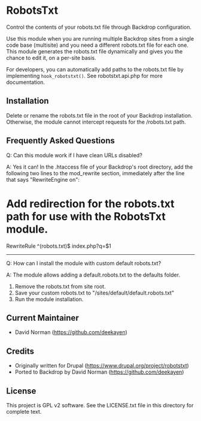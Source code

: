 RobotsTxt
=========

Control the contents of your robots.txt file through Backdrop configuration.

Use this module when you are running multiple Backdrop sites from a single code base (multisite) and you need a different robots.txt file for each one. This module generates the robots.txt file dynamically and gives you the chance to edit it, on a per-site basis.

For developers, you can automatically add paths to the robots.txt file by implementing `hook_robotstxt()`. See robotstxt.api.php for more documentation.


Installation
------------

Delete or rename the robots.txt file in the root of your Backdrop installation. Otherwise, the module cannot intercept requests for the /robots.txt path.

Frequently Asked Questions
--------------------------

Q: Can this module work if I have clean URLs disabled?

A: Yes it can! In the .htaccess file of your Backdrop's root directory, add the
   following two lines to the mod_rewrite section, immediately after the line
   that says "RewriteEngine on":

   # Add redirection for the robots.txt path for use with the RobotsTxt module.
   RewriteRule ^(robots.txt)$ index.php?q=$1

---

Q: How can I install the module with custom default robots.txt?

A: The module allows adding a default.robots.txt to the defaults folder.

   1. Remove the robots.txt from site root.
   2. Save your custom robots.txt to "/sites/default/default.robots.txt"
   3. Run the module installation.

Current Maintainer
------------------

- David Norman (https://github.com/deekayen)

Credits
-------

- Originally written for Drupal (https://www.drupal.org/project/robotstxt)
- Ported to Backdrop by David Norman (https://github.com/deekayen)

License
-------

This project is GPL v2 software. See the LICENSE.txt file in this directory for
complete text.
